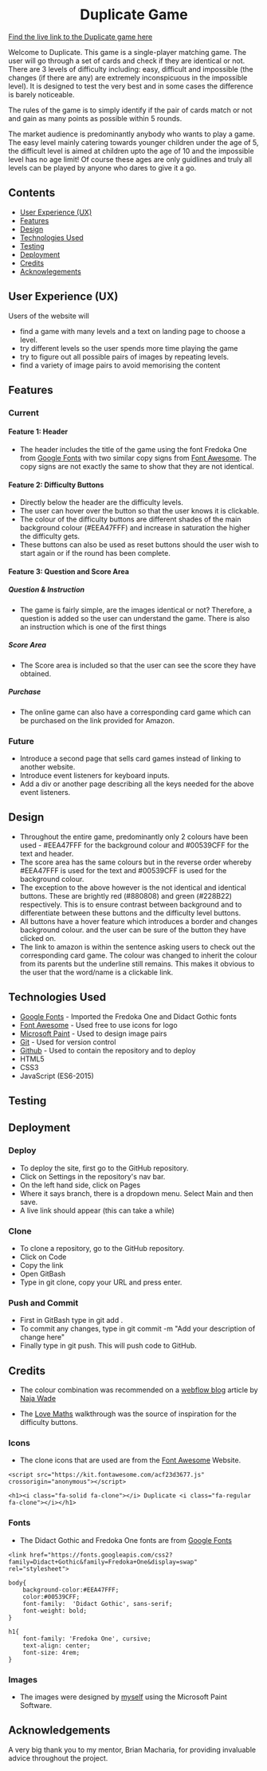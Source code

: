 <h1 align="center">Duplicate Game</h1>

[Find the live link to the Duplicate game here](https://fatimamahate.github.io/duplicate/)

Welcome to Duplicate. This game is a single-player matching game. The user will go through a set of cards and check if they are identical or not. There are 3 levels of difficulty including: easy, difficult and impossible (the changes (if there are any) are extremely inconspicuous in the impossible level). It is designed to test the very best and in some cases the difference is barely noticeable. 

The rules of the game is to simply identify if the pair of cards match or not and gain as many points as possible within 5 rounds.

The market audience is predominantly anybody who wants to play a game. The easy level mainly catering towards younger children under the age of 5, the difficult level is aimed at children upto the age of 10 and the impossible level has no age limit! Of course these ages are only guidlines and truly all levels can be played by anyone who dares to give it a go.

## Contents
* [User Experience (UX)](#user-experience-ux) 
* [Features](#features)
* [Design](#design)
* [Technologies Used](#technologies-used)
* [Testing](#testing)
* [Deployment](#deployment)
* [Credits](#credits)
* [Acknowlegements](#acknowledgements)

## User Experience (UX)
Users of the website will
* find a game with many levels and a text on landing page to choose a level.
* try different levels so the user spends more time playing the game
* try to figure out all possible pairs of images by repeating levels.
* find a variety of image pairs to avoid memorising the content

## Features
### Current
#### Feature 1: Header
* The header includes the title of the game using the font Fredoka One from [Google Fonts](https://fonts.google.com/) with two similar copy signs from [Font Awesome](https://fontawesome.com/). The copy signs are not exactly the same to show that they are not identical.  

#### Feature 2: Difficulty Buttons
* Directly below the header are the difficulty levels. 
* The user can hover over the button so that the user knows it is clickable. 
* The colour of the difficulty buttons are different shades of the main background colour (#EEA47FFF) and increase in saturation the higher the difficulty gets. 
* These buttons can also be used as reset buttons should the user wish to start again or if the round has been complete. 

#### Feature 3: Question and Score Area
##### Question & Instruction
* The game is fairly simple, are the images identical or not? Therefore, a question is added so the user can understand the game.
There is also an instruction which is one of the first things  
##### Score Area
* The Score area is included so that the user can see the score they have obtained.  
##### Purchase
* The online game can also have a corresponding card game which can be purchased on the link provided for Amazon. 
### Future
* Introduce a second page that sells card games instead of linking to another website.
* Introduce event listeners for keyboard inputs.
* Add a div or another page describing all the keys needed for the above event listeners. 

## Design 
* Throughout the entire game, predominantly only 2 colours have been used - #EEA47FFF for the background colour and #00539CFF for the text and header.
* The score area has the same colours but in the reverse order whereby #EEA47FFF is used for the text and #00539CFF is used for the background colour.
* The exception to the above however is the not identical and identical buttons. These are brightly red (#880808) and green (#228B22) respectively. This is to ensure contrast between background and to differentiate between these buttons and the difficulty level buttons. 
* All buttons have a hover feature which introduces a border and changes background colour. and the user can be sure of the button they have clicked on. 
* The link to amazon is within the sentence asking users to check out the corresponding card game. The colour was changed to inherit the colour from its parents but the underline still remains. This makes it obvious to the user that the word/name is a clickable link.  

## Technologies Used

* [Google Fonts](https://fonts.google.com/) - Imported the Fredoka One and Didact Gothic fonts
* [Font Awesome](https://fontawesome.com/) - Used free to use icons for logo
* [Microsoft Paint](https://apps.microsoft.com/store/detail/paint/9PCFS5B6T72H?hl=en-us&gl=us) - Used to design image pairs
* [Git](https://git-scm.com/) - Used for version control
* [Github](https://github.com/) - Used to contain the repository and to deploy
* HTML5
* CSS3
* JavaScript (ES6-2015)

## Testing

## Deployment
### Deploy
* To deploy the site, first go to the GitHub repository.
* Click on Settings in the repository's nav bar. 
* On the left hand side, click on Pages
* Where it says branch, there is a dropdown menu. Select Main and then save.
* A live link should appear (this can take a while)

### Clone
* To clone a repository, go to the GitHub repository.
* Click on Code
* Copy the link
* Open GitBash
* Type in git clone, copy your URL and press enter.

### Push and Commit
* First in GitBash type in git add . 
* To commit any changes, type in git commit -m "Add your description of change here"
* Finally type in git push. This will push code to GitHub.

## Credits
* The colour combination was recommended on a [webflow blog](https://webflow.com/blog/best-color-combinations) article by [Naja Wade](https://webflow.com/author/naja-wade)

* The [Love Maths](https://codeinstitute.net/) walkthrough was the source of inspiration for the difficulty buttons. 

### Icons
* The clone icons that are used are from the [Font Awesome](https://fontawesome.com/) Website. 
```
<script src="https://kit.fontawesome.com/acf23d3677.js" crossorigin="anonymous"></script>

<h1><i class="fa-solid fa-clone"></i> Duplicate <i class="fa-regular fa-clone"></i></h1>
```

### Fonts
* The Didact Gothic and Fredoka One fonts are from [Google Fonts](https://fonts.google.com/)
```
<link href="https://fonts.googleapis.com/css2?family=Didact+Gothic&family=Fredoka+One&display=swap" rel="stylesheet">
```
```
body{
    background-color:#EEA47FFF;
    color:#00539CFF;
    font-family:  'Didact Gothic', sans-serif;
    font-weight: bold; 
}

h1{
    font-family: 'Fredoka One', cursive;
    text-align: center;
    font-size: 4rem;
}
```

### Images
* The images were designed by [myself](https://github.com/fatimamahate/duplicate) using the Microsoft Paint Software. 
## Acknowledgements
A very big thank you to my mentor, Brian Macharia, for providing invaluable advice throughout the project. 
